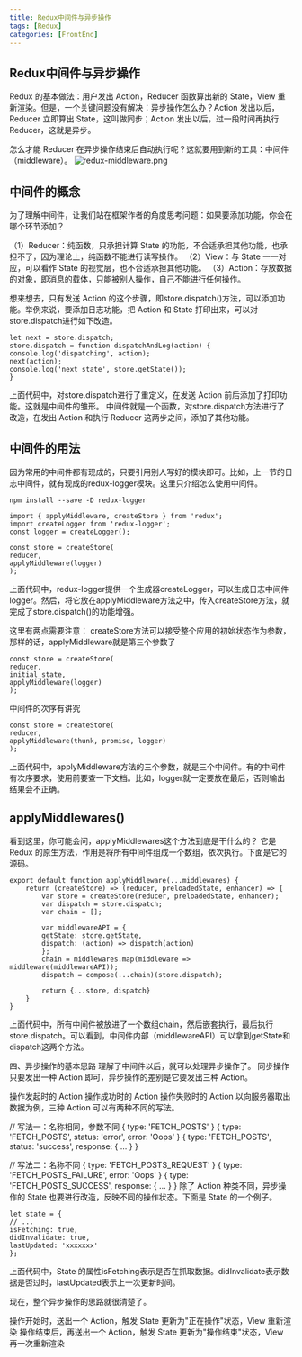 ```yaml
---
title: Redux中间件与异步操作
tags: [Redux]
categories: [FrontEnd]
---
```


## Redux中间件与异步操作
Redux 的基本做法：用户发出 Action，Reducer 函数算出新的 State，View 重新渲染。但是，一个关键问题没有解决：异步操作怎么办？Action 发出以后，Reducer 立即算出 State，这叫做同步；Action 发出以后，过一段时间再执行 Reducer，这就是异步。

怎么才能 Reducer 在异步操作结束后自动执行呢？这就要用到新的工具：中间件（middleware）。
![redux-middleware.png](/img/redux-middleware.png,"redux-middleware")

## 中间件的概念

为了理解中间件，让我们站在框架作者的角度思考问题：如果要添加功能，你会在哪个环节添加？

（1）Reducer：纯函数，只承担计算 State 的功能，不合适承担其他功能，也承担不了，因为理论上，纯函数不能进行读写操作。
（2）View：与 State 一一对应，可以看作 State 的视觉层，也不合适承担其他功能。
（3）Action：存放数据的对象，即消息的载体，只能被别人操作，自己不能进行任何操作。

想来想去，只有发送 Action 的这个步骤，即store.dispatch()方法，可以添加功能。举例来说，要添加日志功能，把 Action 和 State 打印出来，可以对store.dispatch进行如下改造。

    let next = store.dispatch;
    store.dispatch = function dispatchAndLog(action) {
    console.log('dispatching', action);
    next(action);
    console.log('next state', store.getState());
    }

上面代码中，对store.dispatch进行了重定义，在发送 Action 前后添加了打印功能。这就是中间件的雏形。
中间件就是一个函数，对store.dispatch方法进行了改造，在发出 Action 和执行 Reducer 这两步之间，添加了其他功能。

## 中间件的用法
因为常用的中间件都有现成的，只要引用别人写好的模块即可。比如，上一节的日志中间件，就有现成的redux-logger模块。这里只介绍怎么使用中间件。

    npm install --save -D redux-logger

    import { applyMiddleware, createStore } from 'redux';
    import createLogger from 'redux-logger';
    const logger = createLogger();

    const store = createStore(
    reducer,
    applyMiddleware(logger)
    );

上面代码中，redux-logger提供一个生成器createLogger，可以生成日志中间件logger。然后，将它放在applyMiddleware方法之中，传入createStore方法，就完成了store.dispatch()的功能增强。

这里有两点需要注意：
createStore方法可以接受整个应用的初始状态作为参数，那样的话，applyMiddleware就是第三个参数了

    const store = createStore(
    reducer,
    initial_state,
    applyMiddleware(logger)
    );

中间件的次序有讲究

    const store = createStore(
    reducer,
    applyMiddleware(thunk, promise, logger)
    );

上面代码中，applyMiddleware方法的三个参数，就是三个中间件。有的中间件有次序要求，使用前要查一下文档。比如，logger就一定要放在最后，否则输出结果会不正确。

## applyMiddlewares()
看到这里，你可能会问，applyMiddlewares这个方法到底是干什么的？
它是 Redux 的原生方法，作用是将所有中间件组成一个数组，依次执行。下面是它的源码。

    export default function applyMiddleware(...middlewares) {
        return (createStore) => (reducer, preloadedState, enhancer) => {
            var store = createStore(reducer, preloadedState, enhancer);
            var dispatch = store.dispatch;
            var chain = [];

            var middlewareAPI = {
            getState: store.getState,
            dispatch: (action) => dispatch(action)
            };
            chain = middlewares.map(middleware => middleware(middlewareAPI));
            dispatch = compose(...chain)(store.dispatch);

            return {...store, dispatch}
        }
    }
上面代码中，所有中间件被放进了一个数组chain，然后嵌套执行，最后执行store.dispatch。可以看到，中间件内部（middlewareAPI）可以拿到getState和dispatch这两个方法。

四、异步操作的基本思路
理解了中间件以后，就可以处理异步操作了。
同步操作只要发出一种 Action 即可，异步操作的差别是它要发出三种 Action。

操作发起时的 Action
操作成功时的 Action
操作失败时的 Action
以向服务器取出数据为例，三种 Action 可以有两种不同的写法。


// 写法一：名称相同，参数不同
    { type: 'FETCH_POSTS' }
    { type: 'FETCH_POSTS', status: 'error', error: 'Oops' }
    { type: 'FETCH_POSTS', status: 'success', response: { ... } }

// 写法二：名称不同
    { type: 'FETCH_POSTS_REQUEST' }
    { type: 'FETCH_POSTS_FAILURE', error: 'Oops' }
    { type: 'FETCH_POSTS_SUCCESS', response: { ... } }
除了 Action 种类不同，异步操作的 State 也要进行改造，反映不同的操作状态。下面是 State 的一个例子。

    let state = {
    // ... 
    isFetching: true,
    didInvalidate: true,
    lastUpdated: 'xxxxxxx'
    };
上面代码中，State 的属性isFetching表示是否在抓取数据。didInvalidate表示数据是否过时，lastUpdated表示上一次更新时间。

现在，整个异步操作的思路就很清楚了。

操作开始时，送出一个 Action，触发 State 更新为"正在操作"状态，View 重新渲染
操作结束后，再送出一个 Action，触发 State 更新为"操作结束"状态，View 再一次重新渲染